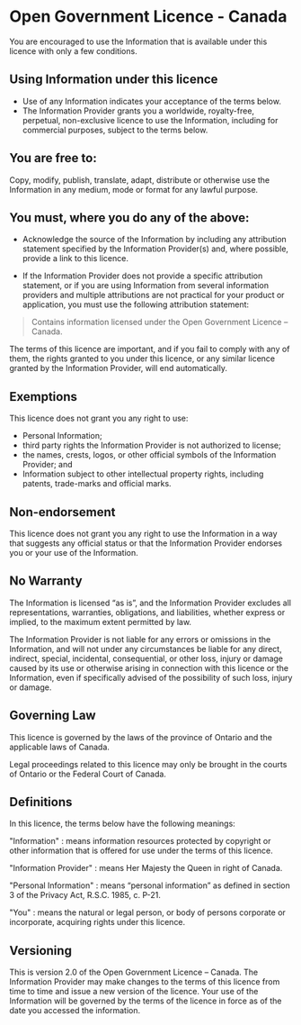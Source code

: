 Open Government Licence - Canada
====
You are encouraged to use the Information that is available under this licence with only a few conditions.

Using Information under this licence
----
 * Use of any Information indicates your acceptance of the terms below.
 * The Information Provider grants you a worldwide, royalty-free, perpetual, non-exclusive licence to use the Information, including for commercial purposes, subject to the terms below.

You are free to:
----
Copy, modify, publish, translate, adapt, distribute or otherwise use the Information in any medium, mode or format for any lawful purpose.

You must, where you do any of the above:
----
 * Acknowledge the source of the Information by including any attribution statement specified by the Information Provider(s) and, where possible, provide a link to this licence.

 * If the Information Provider does not provide a specific attribution statement, or if you are using Information from several information providers and multiple attributions are not practical for your product or application, you must use the following attribution statement:

> Contains information licensed under the Open Government Licence – Canada.

The terms of this licence are important, and if you fail to comply with any of them, the rights granted to you under this licence, or any similar licence granted by the Information Provider, will end automatically.

Exemptions
----
This licence does not grant you any right to use:

 * Personal Information;
 * third party rights the Information Provider is not authorized to license;
 * the names, crests, logos, or other official symbols of the Information Provider; and
 * Information subject to other intellectual property rights, including patents, trade-marks and official marks.

Non-endorsement
----
This licence does not grant you any right to use the Information in a way that suggests any official status or that the Information Provider endorses you or your use of the Information.

No Warranty
----
The Information is licensed “as is”, and the Information Provider excludes all representations, warranties, obligations, and liabilities, whether express or implied, to the maximum extent permitted by law.

The Information Provider is not liable for any errors or omissions in the Information, and will not under any circumstances be liable for any direct, indirect, special, incidental, consequential, or other loss, injury or damage caused by its use or otherwise arising in connection with this licence or the Information, even if specifically advised of the possibility of such loss, injury or damage.

Governing Law
----
This licence is governed by the laws of the province of Ontario and the applicable laws of Canada.

Legal proceedings related to this licence may only be brought in the courts of Ontario or the Federal Court of Canada.

Definitions
----
In this licence, the terms below have the following meanings:

"Information"
: means information resources protected by copyright or other information that is offered for use under the terms of this licence.

"Information Provider"
: means Her Majesty the Queen in right of Canada.

"Personal Information"
: means “personal information” as defined in section 3 of the Privacy Act, R.S.C. 1985, c. P-21.

"You"
: means the natural or legal person, or body of persons corporate or incorporate, acquiring rights under this licence.

Versioning
----
This is version 2.0 of the Open Government Licence – Canada. The Information Provider may make changes to the terms of this licence from time to time and issue a new version of the licence. Your use of the Information will be governed by the terms of the licence in force as of the date you accessed the information.

